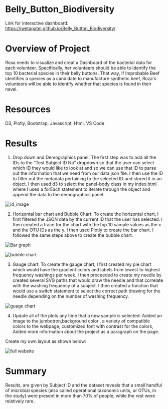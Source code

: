 # Belly_Button_Biodiversity

Link for interactive dashboard: https://jwetapatel.github.io/Belly_Button_Biodiversity/

# Overview of Project

Rosa needs to visualize and creat a Dashboard of the bacterial data for each volunteer. Specifically, her volunteers should be able to identify the top 10 bacterial species in their belly buttons. That way, if Improbable Beef identifies a species as a candidate to manufacture synthetic beef, Roza's volunteers will be able to identify whether that species is found in their navel.

# Resources

D3, Plotly, Bootstrap, Javascript, Html, VS Code

# Results


1. Drop down and Demographics panel: The first step was to add all the IDs to the “Test Subject ID No” dropdown so that the user can select which ID they would like to look at and so we can use that ID to parse out the information that we need from our data json file. I then use the ID to filter out the metadata pertaining to the selected ID and stored it in an object. I then used d3 to select the panel-body class in my index.html where I used a forEach statement to iterate through the object and append the data to the demographics panel.

![id_image](https://user-images.githubusercontent.com/96400887/177813193-2ac87ac7-818b-4c92-897a-99ad39368848.png)

2. Horizontal bar chart and Bubble Chart: To create the horizontal chart, I first filtered the JSON data by the current ID that the user has selected. I then created a trace for the chart with the top 10 sample values as the x and the OTU IDs as the y. I then used Plotly to create the bar chart. I followed the same steps above to create the bubble chart.

![Bar graph](https://user-images.githubusercontent.com/96400887/177814071-685301b2-cbb0-49bb-b109-faa482bf4d49.png)

![bubble chart](https://user-images.githubusercontent.com/96400887/177814074-648b7cdb-65bb-405e-ba3e-4394b4c28ef1.png)

3. Gauge chart: To create the gauge chart, I first created my pie chart which would have the gradient colors and labels from lowest to highest frequency washings per week. I then proceeded to create my needle by created several SVG paths that would draw the needle and that correlate with the washing frequency of a subject. I then created a function that would use a switch statement to select the correct path drawing for the needle depending on the number of washing frequency. 

![guage chart](https://user-images.githubusercontent.com/96400887/177815115-f88b1de7-65f7-4278-b3f6-e7925f345aa5.png)

4. Update all of the plots any time that a new sample is selected: Added an image to the jumbotron,background color , a variety of compatible colors to the webpage,
customized font with contrast for the colors,
Added more information about the project as a paragraph on the page.

Create my own layout as shown below:

![full website](https://user-images.githubusercontent.com/96400887/177816342-32d6d1a6-e80e-4f25-89e7-490850964f3f.png)

# Summary

Results, are given by Subject ID and the dataset reveals that a small handful of microbial species (also called operational taxonomic units, or OTUs, in the study) were present in more than 70% of people, while the rest were relatively rare.






